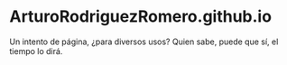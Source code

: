 # ArturoRodriguezRomero.github.io
Un intento de página, ¿para diversos usos?
Quien sabe, puede que sí, el tiempo lo dirá.
